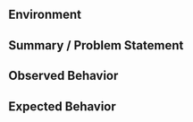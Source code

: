 <!-- This is a **template** (and not a form!) for reporting bugs/problems at Promregator. It is **not** a must, but reporting bugs/problems using this structure is preferred. 
If you feel that it does not fit to your case, though, adjust it to your needs. In particular, this holds true, if you just want to initiate a discussion. 
Remove comments (including these remarks in this paragraph) prior submission. -->

## Environment
<!-- describe the environment, such as version of Promregator, OS version, are you using the docker image or the delivered jar file directly, 
which (special&deviating) users are you using, Cloud Foundry platform API version (see `cf api`) etc. -- anything that you might think is worthwhile to consider when analyzing your issue. -->

## Summary / Problem Statement
<!-- describe your issue in a nutshell here -->

## Observed Behavior
<!-- describe what behavior you have observed actually -->

## Expected Behavior
<!-- describe what behavior you would have expected (instead) -->



